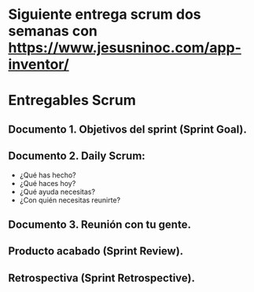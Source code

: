 # Siguiente entrega scrum dos semanas con https://www.jesusninoc.com/app-inventor/

# Entregables Scrum
## Documento 1. Objetivos del sprint (Sprint Goal).
## Documento 2. Daily Scrum:
  - ¿Qué has hecho?
  - ¿Qué haces hoy?
  - ¿Qué ayuda necesitas?
  - ¿Con quién necesitas reunirte?
## Documento 3. Reunión con tu gente.
## Producto acabado (Sprint Review).
## Retrospectiva (Sprint Retrospective).

